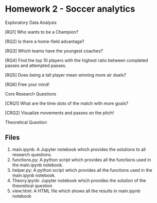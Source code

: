 # Homework 2 - Soccer analytics

Exploratory Data Analysis

[RQ1] Who wants to be a Champion?

[RQ2] Is there a home-field advantage?

[RQ3] Which teams have the youngest coaches?

[RQ4] Find the top 10 players with the highest ratio between completed passes and attempted passes.

[RQ5] Does being a tall player mean winning more air duels?

[RQ6] Free your mind!

Core Research Questions

[CRQ1] What are the time slots of the match with more goals?

[CRQ2] Visualize movements and passes on the pitch!

Theoretical Question


## Files

1. main.ipynb: A Jupyter notebook which provides the solutions to all research questions.
2. functions.py: A python script which provides all the functions used in the main.ipynb notebook.
3. helper.py: A python script which provides all the functions used in the main.ipynb notebook.
4. Theory.ipynb: Jupyter notebook which provides the solution of the theoretical question
5. view.html: A HTML file which shows all the results in main.ipynb notebook